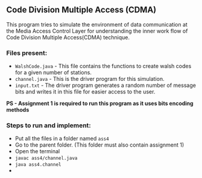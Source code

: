 ## Code Division Multiple Access (CDMA)

This program tries to simulate the environment of data communication at the Media Access Control Layer for understanding the inner work flow of Code Division Multiple Access(CDMA) technique.

### Files present:
- `WalshCode.java` - This file contains the functions to create walsh codes for a given number of stations.
- `channel.java` - This is the driver program for this simulation.
- `input.txt` - The driver program generates a random number of message bits and writes it in this file for easier access to the user.

__PS - Assignment 1 is required to run this program as it uses bits encoding methods__


### Steps to run and implement:
- Put all the files in a folder named `ass4`
- Go to the parent folder. (This folder must also contain assignment 1)
- Open the terminal
- `javac ass4/channel.java`
- `java ass4.channel`
- 
